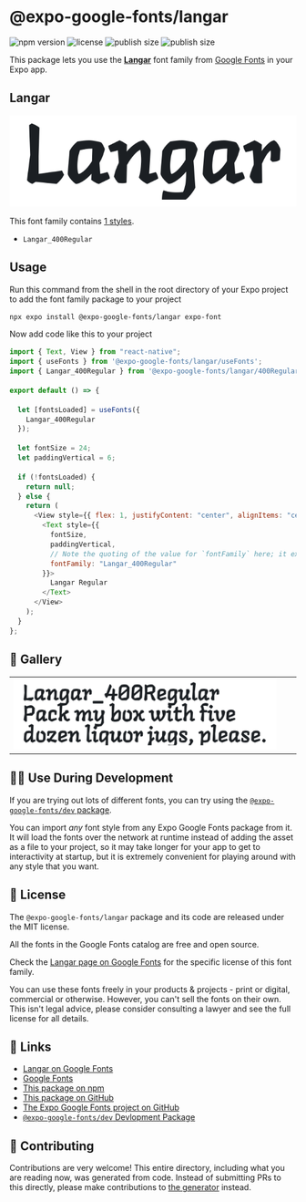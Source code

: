 # @expo-google-fonts/langar

![npm version](https://flat.badgen.net/npm/v/@expo-google-fonts/langar)
![license](https://flat.badgen.net/github/license/expo/google-fonts)
![publish size](https://flat.badgen.net/packagephobia/install/@expo-google-fonts/langar)
![publish size](https://flat.badgen.net/packagephobia/publish/@expo-google-fonts/langar)

This package lets you use the [**Langar**](https://fonts.google.com/specimen/Langar) font family from [Google Fonts](https://fonts.google.com/) in your Expo app.

## Langar

![Langar](./font-family.png)

This font family contains [1 styles](#-gallery).

- `Langar_400Regular`

## Usage

Run this command from the shell in the root directory of your Expo project to add the font family package to your project

```sh
npx expo install @expo-google-fonts/langar expo-font
```

Now add code like this to your project

```js
import { Text, View } from "react-native";
import { useFonts } from '@expo-google-fonts/langar/useFonts';
import { Langar_400Regular } from '@expo-google-fonts/langar/400Regular';

export default () => {

  let [fontsLoaded] = useFonts({
    Langar_400Regular
  });

  let fontSize = 24;
  let paddingVertical = 6;

  if (!fontsLoaded) {
    return null;
  } else {
    return (
      <View style={{ flex: 1, justifyContent: "center", alignItems: "center" }}>
        <Text style={{
          fontSize,
          paddingVertical,
          // Note the quoting of the value for `fontFamily` here; it expects a string!
          fontFamily: "Langar_400Regular"
        }}>
          Langar Regular
        </Text>
      </View>
    );
  }
};
```

## 🔡 Gallery


||||
|-|-|-|
|![Langar_400Regular](./400Regular/Langar_400Regular.ttf.png)||||


## 👩‍💻 Use During Development

If you are trying out lots of different fonts, you can try using the [`@expo-google-fonts/dev` package](https://github.com/expo/google-fonts/tree/master/font-packages/dev#readme).

You can import _any_ font style from any Expo Google Fonts package from it. It will load the fonts over the network at runtime instead of adding the asset as a file to your project, so it may take longer for your app to get to interactivity at startup, but it is extremely convenient for playing around with any style that you want.


## 📖 License

The `@expo-google-fonts/langar` package and its code are released under the MIT license.

All the fonts in the Google Fonts catalog are free and open source.

Check the [Langar page on Google Fonts](https://fonts.google.com/specimen/Langar) for the specific license of this font family.

You can use these fonts freely in your products & projects - print or digital, commercial or otherwise. However, you can't sell the fonts on their own. This isn't legal advice, please consider consulting a lawyer and see the full license for all details.

## 🔗 Links

- [Langar on Google Fonts](https://fonts.google.com/specimen/Langar)
- [Google Fonts](https://fonts.google.com/)
- [This package on npm](https://www.npmjs.com/package/@expo-google-fonts/langar)
- [This package on GitHub](https://github.com/expo/google-fonts/tree/master/font-packages/langar)
- [The Expo Google Fonts project on GitHub](https://github.com/expo/google-fonts)
- [`@expo-google-fonts/dev` Devlopment Package](https://github.com/expo/google-fonts/tree/master/font-packages/dev)

## 🤝 Contributing

Contributions are very welcome! This entire directory, including what you are reading now, was generated from code. Instead of submitting PRs to this directly, please make contributions to [the generator](https://github.com/expo/google-fonts/tree/master/packages/generator) instead.
